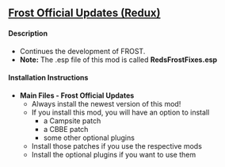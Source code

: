 ## [Frost Official Updates (Redux)](https://www.nexusmods.com/fallout4/mods/65485)


#### Description
* Continues the development of FROST. 
* **Note:** The .esp file of this mod is called **RedsFrostFixes.esp**

#### Installation Instructions
* **Main Files - Frost Official Updates**
    * Always install the newest version of this mod!
    * If you install this mod, you will have an option to install 
        * a Campsite patch
        * a CBBE patch
        * some other optional plugins
    * Install those patches if you use the respective mods
    * Install the optional plugins if you want to use them